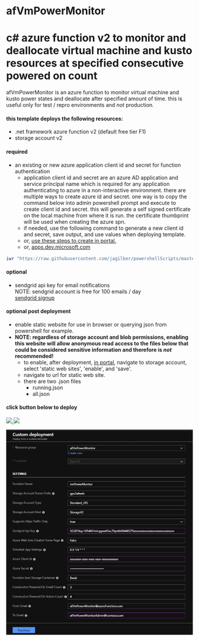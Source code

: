 # afVmPowerMonitor
# c# azure function v2 to monitor and deallocate virtual machine and kusto resources at specified consecutive powered on count

afVmPowerMonitor is an azure function to monitor virtual machine and kusto power states and deallocate after specified amount of time. this is useful only for test / repro environments and *not* production.


#### this template deploys the following resources:
- .net framework azure function v2 (default free tier F1)
- storage account v2

#### required
- an existing or new azure application client id and secret for function authentication  
  * application client id and secret are an azure AD application and service principal name which is required for any application authenticating to azure in a non-interactive environment. there are multiple ways to create azure id and secret. one way is to copy the command below into admin powershell prompt and execute to create client id and secret. this will generate a self signed certificate on the local machine from where it is run. the certificate thumbprint will be used when creating the azure spn.
  * if needed, use the following command to generate a new client id and secret, save output, and use values when deploying template.
  * or, [use these steps to create in portal.](https://docs.microsoft.com/en-us/azure/active-directory/develop/howto-create-service-principal-portal)
  * or, [apps.dev.microsoft.com](https://apps.dev.microsoft.com)
```powershell
iwr "https://raw.githubusercontent.com/jagilber/powershellScripts/master/azure-rm-create-aad-application-spn.ps1"| iex
```  
#### optional
- sendgrid api key for email notifications  
  NOTE: sendgrid account is free for 100 emails / day  
  [sendgrid signup](https://signup.sendgrid.com/)

#### optional post deployment
- enable static website for use in browser or querying json from powershell for example.
- **NOTE: regardless of storage account and blob permissions, enabling this website will allow anonymous read access to the files below that could be considered sensitive information and therefore is *not* recommended!**
  * to enable, after deployment, [in portal](https://portal.azure.com), navigate to storage account, select 'static web sites', 'enable', and 'save'.
  * navigate to url for static web site.
  * there are two .json files
    * running.json
    * all.json

#### click button below to deploy

<a href="https://portal.azure.com/#create/Microsoft.Template/uri/https%3A%2F%2Fraw.githubusercontent.com%2Fjagilber%2FafVmPowerMonitor%2Fmaster%2Fazuredeploy.json" target="_blank">
    <img src="http://azuredeploy.net/deploybutton.png"/>
</a>
<a href="http://armviz.io/#/?load=https%3A%2F%2Fraw.githubusercontent.com%2Fjagilber%2FafVmPowerMonitor%2Fmaster%2Fazuredeploy.json" target="_blank">
    <img src="http://armviz.io/visualizebutton.png"/>
</a>
</p>

![portal template settings](/afVmPowerMonitor/images/portal-template-settings.1.png)
